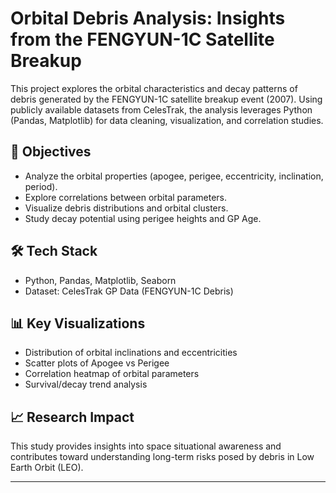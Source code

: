# Orbital Debris Analysis: Insights from the FENGYUN-1C Satellite Breakup

This project explores the orbital characteristics and decay patterns of debris generated by the FENGYUN-1C satellite breakup event (2007). Using publicly available datasets from CelesTrak, the analysis leverages Python (Pandas, Matplotlib) for data cleaning, visualization, and correlation studies.

## 📌 Objectives
- Analyze the orbital properties (apogee, perigee, eccentricity, inclination, period).  
- Explore correlations between orbital parameters.  
- Visualize debris distributions and orbital clusters.  
- Study decay potential using perigee heights and GP Age.  

## 🛠️ Tech Stack
- Python, Pandas, Matplotlib, Seaborn  
- Dataset: CelesTrak GP Data (FENGYUN-1C Debris)  

## 📊 Key Visualizations
- Distribution of orbital inclinations and eccentricities  
- Scatter plots of Apogee vs Perigee  
- Correlation heatmap of orbital parameters  
- Survival/decay trend analysis  

## 📈 Research Impact
This study provides insights into space situational awareness and contributes toward understanding long-term risks posed by debris in Low Earth Orbit (LEO).

---

